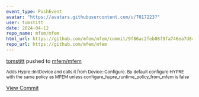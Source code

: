 ```yaml
---
event_type: PushEvent
avatar: "https://avatars.githubusercontent.com/u/7017223?"
user: tomstitt
date: 2024-04-12
repo_name: mfem/mfem
html_url: https://github.com/mfem/mfem/commit/9f86ac2feb08f9fa746ea7d846de78240e7908ec
repo_url: https://github.com/mfem/mfem
---
```


<a href='https://github.com/tomstitt' target='_blank'>tomstitt</a> pushed to <a href='https://github.com/mfem/mfem' target='_blank'>mfem/mfem</a>

<small>Adds Hypre::InitDevice and calls it from Device::Configure. By default configure HYPRE with the same policy as MFEM unless configure_hypre_runtime_policy_from_mfem is false</small>

<a href='https://github.com/mfem/mfem/commit/9f86ac2feb08f9fa746ea7d846de78240e7908ec' target='_blank'>View Commit</a>